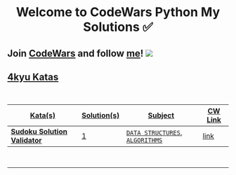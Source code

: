 <h1 align="center">Welcome to CodeWars Python My Solutions ✅</h1>

Join [CodeWars](https://www.codewars.com/r/hbGshA) and follow [me](https://www.codewars.com/users/GulecS)!
<a href="https://www.codewars.com/users/GulecS"><img src="https://img.shields.io/badge/Codewars-B1361E?style=for-the-badge&logo=Codewars&logoColor=white">
---

## 4kyu Katas

<br>

| Kata(s) | Solution(s) | Subject | CW Link |
|--|--|--|--|
| [**Sudoku Solution Validator**](4kyuKatas/Sudoku_Solution_Validator.md)  | 1 | `DATA STRUCTURES`, `ALGORITHMS` | [link](https://www.codewars.com/kata/529bf0e9bdf7657179000008) |

<br>

---
